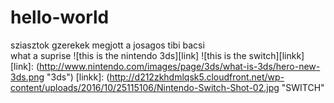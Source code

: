 # hello-world
sziasztok gzerekek megjott a josagos tibi bacsi  
what a suprise
![this is the nintendo 3ds][link]
![this is the switch][linkk]
[link]: (http://www.nintendo.com/images/page/3ds/what-is-3ds/hero-new-3ds.png "3ds")
[linkk]: (http://d212zkhdmlqsk5.cloudfront.net/wp-content/uploads/2016/10/25115106/Nintendo-Switch-Shot-02.jpg "SWITCH"
